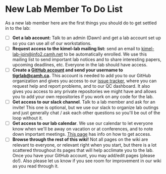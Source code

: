 # New Lab Member To Do List

As a new lab member here are the first things you should do to get settled in to the lab:

- [ ] **Get a lab account:** Talk to an admin (Dawn) and get a lab account set up so you can use all of our workstations.
- [ ] **Request access to the kimel-lab mailing list:** send an email to kimel-lab-join@info2.camh.net to be automatically enrolled. We use this mailing list to send important lab notices and to share interesting papers, upcoming deadlines, etc. Everyone in the lab should have access.
- [ ] **Create a [GitHub account](http://github.com) and send your username to tigrlab@camh.ca.** This account is needed to add you to our GitHub organization and gives you access to our [issue tracker](#issue-tracker), where you can request help and report problems, and to our QC dashboard. It also gives you access to any private repositories we might have and allows you to add your own repositories if you work on any code for the lab.
- [ ] **Get access to our slack channel**. Talk to a lab member and ask for an invite! This one is optional, but we use our slack to organize lab outings and just generally chat / ask each other questions so you'll be out of the loop without it.
- [ ] **Get access to our lab calendar**. We use our calendar to let everyone know when we'll be away on vacation or at conferences, and to note down important meetings. [This page](/resources/Lab-Calendar) has info on how to get access.
- [ ] **Browse through the rest of this wiki!** Not all pages on the wiki are relevant to everyone, or relevant right when you start, but there is a lot scattered throughout its pages that will help acclimate you to the lab. Once you have your GitHub account, you may add/edit pages (please do!). Also please let us know if you see room for improvement in our wiki as you read through it.
